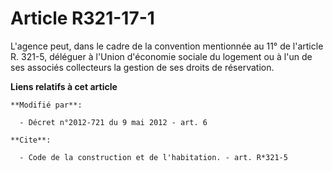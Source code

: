 # Article R321-17-1

L'agence peut, dans le cadre de la convention mentionnée au 11° de l'article R. 321-5, déléguer à l'Union d'économie sociale
du logement  ou à l'un de ses associés collecteurs la gestion de ses droits de réservation.

**Liens relatifs à cet article**

	**Modifié par**:

	  - Décret n°2012-721 du 9 mai 2012 - art. 6

	**Cite**:

	  - Code de la construction et de l'habitation. - art. R*321-5
